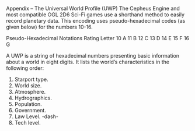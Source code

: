 Appendix – The Universal World Profile (UWP)
The Cepheus Engine and most compatible OGL 2D6 Sci-Fi games use a shorthand method to easily record planetary data. This encoding uses pseudo-hexadecimal codes (as given below) for the numbers 10-16.

Pseudo-Hexadecimal Notations
Rating	Letter
10	A
11	B
12	C
13	D
14	E
15	F
16	G

A UWP is a string of hexadecimal numbers presenting basic information about a world in eight digits.
It lists the world’s characteristics in the following order:
1.	Starport type.
2.	World size.
3.	Atmosphere.
4.	Hydrographics.
5.	Population.
6.	Government.
7.	Law Level.
-dash-
8.	Tech level.